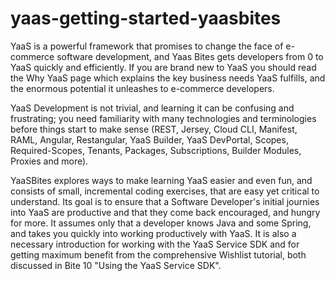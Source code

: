# yaas-getting-started-yaasbites

YaaS is a powerful framework that promises to change the face of e-commerce software development, and Yaas Bites gets developers from 0 to YaaS quickly and efficiently. If you are brand new to YaaS you should read the Why YaaS page which explains the key business needs YaaS fulfills, and the enormous potential it unleashes to e-commerce developers.

YaaS Development is not trivial, and learning it can be confusing and frustrating; you need familiarity with many technologies and terminologies before things start to make sense (REST, Jersey, Cloud CLI, Manifest, RAML, Angular, Restangular, YaaS Builder, YaaS DevPortal, Scopes, Required-Scopes, Tenants, Packages, Subscriptions, Builder Modules, Proxies and more). 

YaaSBites explores ways to make learning YaaS easier and even fun, and consists of small, incremental coding exercises, that are easy yet critical to understand. Its goal is to ensure that a Software Developer's initial journies into YaaS are productive and that they come back encouraged, and hungry for more. It assumes only that a developer knows Java and some Spring, and takes you quickly into working productively with YaaS.   It is also a necessary introduction for working with the YaaS Service SDK and for getting maximum benefit from the comprehensive Wishlist tutorial, both discussed in Bite 10 "Using the YaaS Service SDK".

